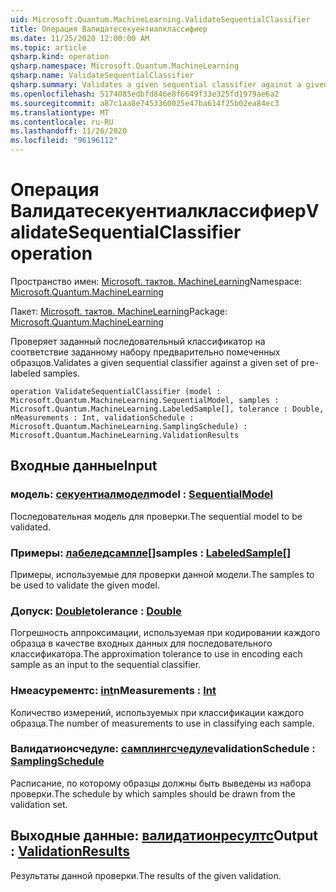 ```yaml
---
uid: Microsoft.Quantum.MachineLearning.ValidateSequentialClassifier
title: Операция Валидатесекуентиалклассифиер
ms.date: 11/25/2020 12:00:00 AM
ms.topic: article
qsharp.kind: operation
qsharp.namespace: Microsoft.Quantum.MachineLearning
qsharp.name: ValidateSequentialClassifier
qsharp.summary: Validates a given sequential classifier against a given set of pre-labeled samples.
ms.openlocfilehash: 5174085edbfd846e8f6649f33e325fd1979ae6a2
ms.sourcegitcommit: a87c1aa8e7453360025e47ba614f25b02ea84ec3
ms.translationtype: MT
ms.contentlocale: ru-RU
ms.lasthandoff: 11/26/2020
ms.locfileid: "96196112"
---
```

# <a name="validatesequentialclassifier-operation"></a><span data-ttu-id="2020a-102">Операция Валидатесекуентиалклассифиер</span><span class="sxs-lookup"><span data-stu-id="2020a-102">ValidateSequentialClassifier operation</span></span>

<span data-ttu-id="2020a-103">Пространство имен: [Microsoft. тактов. MachineLearning](xref:Microsoft.Quantum.MachineLearning)</span><span class="sxs-lookup"><span data-stu-id="2020a-103">Namespace: [Microsoft.Quantum.MachineLearning](xref:Microsoft.Quantum.MachineLearning)</span></span>

<span data-ttu-id="2020a-104">Пакет: [Microsoft. тактов. MachineLearning](https://nuget.org/packages/Microsoft.Quantum.MachineLearning)</span><span class="sxs-lookup"><span data-stu-id="2020a-104">Package: [Microsoft.Quantum.MachineLearning](https://nuget.org/packages/Microsoft.Quantum.MachineLearning)</span></span>


<span data-ttu-id="2020a-105">Проверяет заданный последовательный классификатор на соответствие заданному набору предварительно помеченных образцов.</span><span class="sxs-lookup"><span data-stu-id="2020a-105">Validates a given sequential classifier against a given set of pre-labeled samples.</span></span>

```qsharp
operation ValidateSequentialClassifier (model : Microsoft.Quantum.MachineLearning.SequentialModel, samples : Microsoft.Quantum.MachineLearning.LabeledSample[], tolerance : Double, nMeasurements : Int, validationSchedule : Microsoft.Quantum.MachineLearning.SamplingSchedule) : Microsoft.Quantum.MachineLearning.ValidationResults
```


## <a name="input"></a><span data-ttu-id="2020a-106">Входные данные</span><span class="sxs-lookup"><span data-stu-id="2020a-106">Input</span></span>

### <a name="model--sequentialmodel"></a><span data-ttu-id="2020a-107">модель: [секуентиалмодел](xref:Microsoft.Quantum.MachineLearning.SequentialModel)</span><span class="sxs-lookup"><span data-stu-id="2020a-107">model : [SequentialModel](xref:Microsoft.Quantum.MachineLearning.SequentialModel)</span></span>

<span data-ttu-id="2020a-108">Последовательная модель для проверки.</span><span class="sxs-lookup"><span data-stu-id="2020a-108">The sequential model to be validated.</span></span>


### <a name="samples--labeledsample"></a><span data-ttu-id="2020a-109">Примеры: [лабеледсампле](xref:Microsoft.Quantum.MachineLearning.LabeledSample)[]</span><span class="sxs-lookup"><span data-stu-id="2020a-109">samples : [LabeledSample](xref:Microsoft.Quantum.MachineLearning.LabeledSample)[]</span></span>

<span data-ttu-id="2020a-110">Примеры, используемые для проверки данной модели.</span><span class="sxs-lookup"><span data-stu-id="2020a-110">The samples to be used to validate the given model.</span></span>


### <a name="tolerance--double"></a><span data-ttu-id="2020a-111">Допуск: [Double](xref:microsoft.quantum.lang-ref.double)</span><span class="sxs-lookup"><span data-stu-id="2020a-111">tolerance : [Double](xref:microsoft.quantum.lang-ref.double)</span></span>

<span data-ttu-id="2020a-112">Погрешность аппроксимации, используемая при кодировании каждого образца в качестве входных данных для последовательного классификатора.</span><span class="sxs-lookup"><span data-stu-id="2020a-112">The approximation tolerance to use in encoding each sample as an input to the sequential classifier.</span></span>


### <a name="nmeasurements--int"></a><span data-ttu-id="2020a-113">Нмеасурементс: [int](xref:microsoft.quantum.lang-ref.int)</span><span class="sxs-lookup"><span data-stu-id="2020a-113">nMeasurements : [Int](xref:microsoft.quantum.lang-ref.int)</span></span>

<span data-ttu-id="2020a-114">Количество измерений, используемых при классификации каждого образца.</span><span class="sxs-lookup"><span data-stu-id="2020a-114">The number of measurements to use in classifying each sample.</span></span>


### <a name="validationschedule--samplingschedule"></a><span data-ttu-id="2020a-115">Валидатионсчедуле: [самплингсчедуле](xref:Microsoft.Quantum.MachineLearning.SamplingSchedule)</span><span class="sxs-lookup"><span data-stu-id="2020a-115">validationSchedule : [SamplingSchedule](xref:Microsoft.Quantum.MachineLearning.SamplingSchedule)</span></span>

<span data-ttu-id="2020a-116">Расписание, по которому образцы должны быть выведены из набора проверки.</span><span class="sxs-lookup"><span data-stu-id="2020a-116">The schedule by which samples should be drawn from the validation set.</span></span>



## <a name="output--validationresults"></a><span data-ttu-id="2020a-117">Выходные данные: [валидатионресултс](xref:Microsoft.Quantum.MachineLearning.ValidationResults)</span><span class="sxs-lookup"><span data-stu-id="2020a-117">Output : [ValidationResults](xref:Microsoft.Quantum.MachineLearning.ValidationResults)</span></span>

<span data-ttu-id="2020a-118">Результаты данной проверки.</span><span class="sxs-lookup"><span data-stu-id="2020a-118">The results of the given validation.</span></span>